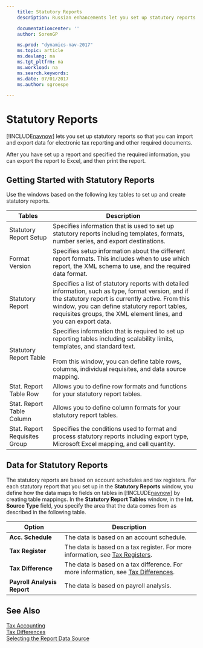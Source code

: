 ```yaml
---
    title: Statutory Reports
    description: Russian enhancements let you set up statutory reports so that you can import and export data for electronic tax reporting and other required documents.

    documentationcenter: ''
    author: SorenGP

    ms.prod: "dynamics-nav-2017"
    ms.topic: article
    ms.devlang: na
    ms.tgt_pltfrm: na
    ms.workload: na
    ms.search.keywords:
    ms.date: 07/01/2017
    ms.author: sgroespe

---
```

# Statutory Reports
[!INCLUDE[navnow](../../includes/navnow_md.md)] lets you set up statutory reports so that you can import and export data for electronic tax reporting and other required documents.  

After you have set up a report and specified the required information, you can export the report to Excel, and then print the report.  

## Getting Started with Statutory Reports  
Use the windows based on the following key tables to set up and create statutory reports.  

|Tables|Description|  
|------------|---------------------------------------|  
|Statutory Report Setup|Specifies information that is used to set up statutory reports including templates, formats, number series, and export destinations.|  
|Format Version|Specifies setup information about the different report formats. This includes when to use which report, the XML schema to use, and the required data format.|  
|Statutory Report|Specifies a list of statutory reports with detailed information, such as type, format version, and if the statutory report is currently active. From this window, you can define statutory report tables, requisites groups, the XML element lines, and you can export data.|  
|Statutory Report Table|Specifies information that is required to set up reporting tables including scalability limits, templates, and standard text.<br /><br /> From this window, you can define table rows, columns, individual requisites, and data source mapping.|  
|Stat. Report Table Row|Allows you to define row formats and functions for your statutory report tables.|  
|Stat. Report Table Column|Allows you to define column formats for your statutory report tables.|  
|Stat. Report Requisites Group|Specifies the conditions used to format and process statutory reports including export type, Microsoft Excel mapping, and cell quantity.|  

## Data for Statutory Reports  
The statutory reports are based on account schedules and tax registers. For each statutory report that you set up in the **Statutory Reports** window, you define how the data maps to fields on tables in [!INCLUDE[navnow](../../includes/navnow_md.md)] by creating table mappings. In the **Statutory Report Tables** window, in the **Int. Source Type** field, you specify the area that the data comes from as described in the following table.  

|Option|Description|  
|----------------------------------|---------------------------------------|  
|**Acc. Schedule**|The data is based on an account schedule.|  
|**Tax Register**|The data is based on a tax register. For more information, see [Tax Registers](tax-registers.md).|  
|**Tax Difference**|The data is based on a tax difference. For more information, see [Tax Differences](tax-differences.md).|  
|**Payroll Analysis Report**|The data is based on payroll analysis.|  

## See Also  
 [Tax Accounting](tax-accounting.md)   
 [Tax Differences](tax-differences.md)   
 [Selecting the Report Data Source](assetId:///79db2621-6067-4421-8fe6-3ef2baba1ecc)
